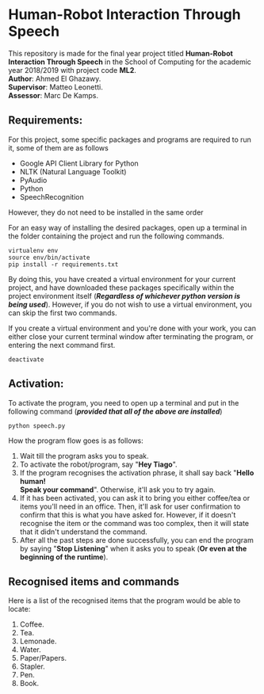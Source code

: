 # Human-Robot Interaction Through Speech

This repository is made for the final year project titled **Human-Robot Interaction Through Speech** in the School of Computing for the academic year 2018/2019 with project code **ML2**.<br/>
**Author**: Ahmed El Ghazawy.<br/>
**Supervisor**: Matteo Leonetti.<br/>
**Assessor**: Marc De Kamps.

## Requirements:

For this project, some specific packages and programs are required to run it, some of them are as follows

- Google API Client Library for Python
- NLTK (Natural Language Toolkit)
- PyAudio
- Python
- SpeechRecognition

However, they do not need to be installed in the same order

For an easy way of installing the desired packages, open up a terminal in the folder containing the project and run the following commands.

```
virtualenv env
source env/bin/activate
pip install -r requirements.txt
```

By doing this, you have created a virtual environment for your current project, and have downloaded these packages specifically within the project environment itself (**_Regardless of whichever python version is being used_**). However, if you do not wish to use a virtual environment, you can skip the first two commands.

If you create a virtual environment and you're done with your work, you can either close your current terminal window after terminating the program, or entering the next command first.

```
deactivate
```


## Activation:
To activate the program, you need to open up a terminal and put in the following command (**_provided that all of the above are installed_**)

 ```
 python speech.py
 ```

 How the program flow goes is as follows:
 1. Wait till the program asks you to speak.
 2. To activate the robot/program, say "**Hey Tiago**".
 3. If the program recognises the activation phrase, it shall say back "**Hello human!<br/> Speak your command**". Otherwise, it'll ask you to try again.
 4. If it has been activated, you can ask it to bring you either coffee/tea or items you'll need in an office. Then, it'll ask for user confirmation to confirm that this is what you have asked for. However, if it doesn't recognise the item or the command was too complex, then it will state that it didn't understand the command.
5. After all the past steps are done successfully, you can end the program by saying "**Stop Listening**" when it asks you to speak (**Or even at the beginning of the runtime**).

 ## Recognised items and commands

 Here is a list of the recognised items that the program would be able to locate:

 1. Coffee.
 2. Tea.
 3. Lemonade.
 4. Water.
 5. Paper/Papers.
 6. Stapler.
 7. Pen.
 8. Book.
